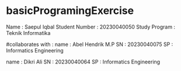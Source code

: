 # basicProgramingExercise
Name : Saepul Iqbal
Student Number : 20230040050
Study Program : Teknik Informatika

#collaborates with :
name : Abel Hendrik M.P
SN : 20230040075
SP : Informatics Engineering 

name : Dikri Ali
SN : 20230040064
SP : Informatics Engineering 
